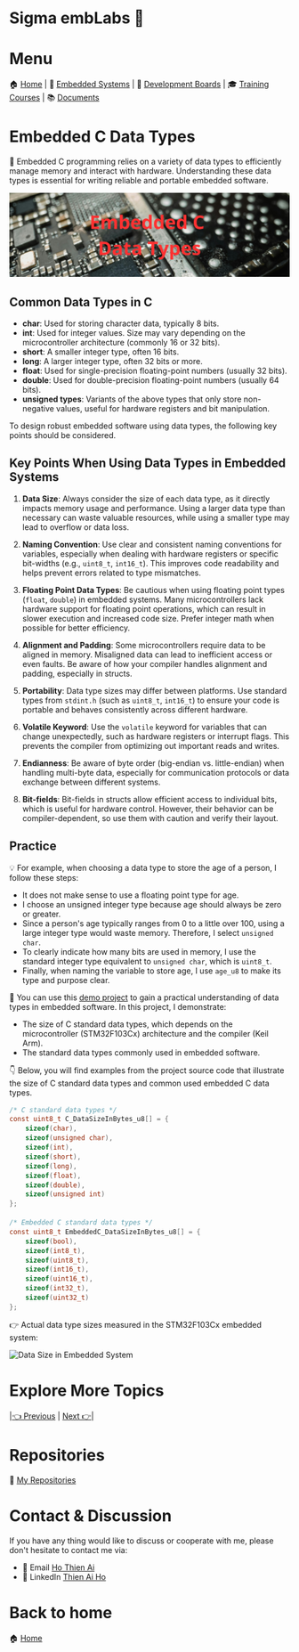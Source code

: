 # Sigma embLabs 🚀

# Menu

🏠 [Home](/README.md) | 
🚀 [Embedded Systems](/embedded-systems/README.md) |
🔨 [Development Boards](/development-boards/README.md) |
🎓 [Training Courses](/training-courses/README.md) |
📚 [Documents](/docs/README.md)

# Embedded C Data Types

🎯 Embedded C programming relies on a variety of data types to efficiently manage memory and interact with hardware. Understanding these data types is essential for writing reliable and portable embedded software.

<!-- Images Placeholder -->
<img src="imgs/embedded-c-data-types.png" alt="Embedded C Data Types"/>
<!-- Add more images as needed -->

## Common Data Types in C

- **char**: Used for storing character data, typically 8 bits.
- **int**: Used for integer values. Size may vary depending on the microcontroller architecture (commonly 16 or 32 bits).
- **short**: A smaller integer type, often 16 bits.
- **long**: A larger integer type, often 32 bits or more.
- **float**: Used for single-precision floating-point numbers (usually 32 bits).
- **double**: Used for double-precision floating-point numbers (usually 64 bits).
- **unsigned types**: Variants of the above types that only store non-negative values, useful for hardware registers and bit manipulation.

To design robust embedded software using data types, the following key points should be considered.

## Key Points When Using Data Types in Embedded Systems

1. **Data Size**: Always consider the size of each data type, as it directly impacts memory usage and performance. Using a larger data type than necessary can waste valuable resources, while using a smaller type may lead to overflow or data loss.

2. **Naming Convention**: Use clear and consistent naming conventions for variables, especially when dealing with hardware registers or specific bit-widths (e.g., `uint8_t`, `int16_t`). This improves code readability and helps prevent errors related to type mismatches.

3. **Floating Point Data Types**: Be cautious when using floating point types (`float`, `double`) in embedded systems. Many microcontrollers lack hardware support for floating point operations, which can result in slower execution and increased code size. Prefer integer math when possible for better efficiency.

4. **Alignment and Padding**: Some microcontrollers require data to be aligned in memory. Misaligned data can lead to inefficient access or even faults. Be aware of how your compiler handles alignment and padding, especially in structs.

5. **Portability**: Data type sizes may differ between platforms. Use standard types from `stdint.h` (such as `uint8_t`, `int16_t`) to ensure your code is portable and behaves consistently across different hardware.

6. **Volatile Keyword**: Use the `volatile` keyword for variables that can change unexpectedly, such as hardware registers or interrupt flags. This prevents the compiler from optimizing out important reads and writes.

7. **Endianness**: Be aware of byte order (big-endian vs. little-endian) when handling multi-byte data, especially for communication protocols or data exchange between different systems.

8. **Bit-fields**: Bit-fields in structs allow efficient access to individual bits, which is useful for hardware control. However, their behavior can be compiler-dependent, so use them with caution and verify their layout.


## Practice
💡 For example, when choosing a data type to store the age of a person, I follow these steps:
- It does not make sense to use a floating point type for age.
- I choose an unsigned integer type because age should always be zero or greater.
- Since a person's age typically ranges from 0 to a little over 100, using a large integer type would waste memory. Therefore, I select `unsigned char`.
- To clearly indicate how many bits are used in memory, I use the standard integer type equivalent to `unsigned char`, which is `uint8_t`.
- Finally, when naming the variable to store age, I use `age_u8` to make its type and purpose clear.

🚀 You can use this [demo project](https://github.com/embesyslabs/demo-projects/tree/main/embedded-c-data-types/source-code) to gain a practical understanding of data types in embedded software. In this project, I demonstrate:
- The size of C standard data types, which depends on the microcontroller (STM32F103Cx) architecture and the compiler (Keil Arm).
- The standard data types commonly used in embedded software.

👇 Below, you will find examples from the project source code that illustrate the size of C standard data types and common used embedded C data types.

```c
/* C standard data types */
const uint8_t C_DataSizeInBytes_u8[] = {
    sizeof(char),
    sizeof(unsigned char),
    sizeof(int),
    sizeof(short),
    sizeof(long),
    sizeof(float),
    sizeof(double),
    sizeof(unsigned int)
};

/* Embedded C standard data types */
const uint8_t EmbeddedC_DataSizeInBytes_u8[] = {
    sizeof(bool),
    sizeof(int8_t),
    sizeof(uint8_t),
    sizeof(int16_t),
    sizeof(uint16_t),
    sizeof(int32_t),
    sizeof(uint32_t)
};
```

👉 Actual data type sizes measured in the STM32F103Cx embedded system:
<!-- Images Placeholder -->
<img src="img/data-size-debug-view.png" alt="Data Size in Embedded System"/>
<!-- Add more images as needed -->

# Explore More Topics
|[👈 Previous](/embedded-systems/stm32f103c6-demo/README.md) | [Next 👉](/embedded-systems/struct-union-data-types/README.md)|

# Repositories
🚀 [My Repositories](https://github.com/embesyslabs)

# Contact & Discussion
If you have any thing would like to discuss or cooperate with me, please don't hesitate to contact me via:
- 📧 Email [Ho Thien Ai](mailto:thienaiho95@gmail.com)
- 💼 LinkedIn [Thien Ai Ho](https://www.linkedin.com/in/thien-ai-ho/)

# Back to home
🏠 [Home](/README.md)